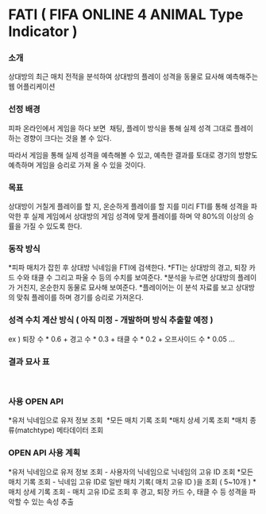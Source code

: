 # FATI ( FIFA ONLINE 4 ANIMAL Type Indicator )

### 소개

상대방의 최근 매치 전적을 분석하여 상대방의 플레이 성격을 동물로 묘사해 예측해주는 웹 어플리케이션




### 선정 배경

피파 온라인에서 게임을 하다 보면  채팅, 플레이 방식을 통해 실제 성격 그대로 플레이하는 경향이 크다는 것을 볼 수 있다.

따라서 게임을 통해 실제 성격을 예측해볼 수 있고, 예측한 결과를 토대로 경기의 방향도 예측하며 게임을 승리로 가져 올 수 있을 것이다.




### 목표

상대방이 거칠게 플레이를 할 지, 온순하게 플레이를 할 지를 미리 FTI를 통해 성격을 파악한 후 실제 게임에서 상대방의 게임 성격에 맞게 플레이를 하며 약 80%의 이상의 승률을 가질 수 있도록 한다.




### 동작 방식
*피파 매치가 잡힌 후 상대방 닉네임을 FTI에 검색한다.
*FTI는 상대방의 경고, 퇴장 카드 수와 태클 수 그리고 파울 수 등의 수치를 보여준다.
*분석을 누르면 상대방의 플레이가 거친지, 온순한지 동물로 묘사해 보여준다.
*플레이어는 이 분석 자료를 보고 상대방의 맞춰 플레이를 하며 경기를 승리로 가져온다.




### 성격 수치 계산 방식 ( 아직 미정 - 개발하며 방식 추출할 예정 )

ex ) 퇴장 수 * 0.6 + 경고 수 * 0.3 + 태클 수 * 0.2 + 오프사이드 수 * 0.05 ...  




### 결과 묘사 표

         

### 사용 OPEN API
*유저 닉네임으로 유저 정보 조회 
*모든 매치 기록 조회
*매치 상세 기록 조회
*매치 종류(matchtype) 메타데이터 조회




### OPEN API 사용 계획
*유저 닉네임으로 유저 정보 조회 - 사용자의 닉네임으로 닉네임의 고유 ID 조회
*모든 매치 기록 조회 - 닉네임 고유 ID로 일반 매치 기록( 매치 고유 ID )을 조회 ( 5~10개 )
*매치 상세 기록 조회 - 매치 고유 ID로 조회 후 경고, 퇴장 카드 수, 태클 수 등 성격을 파악할 수 있는 속성 추출

